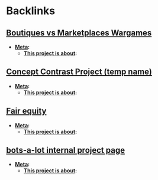 
# Backlinks
## [Boutiques vs Marketplaces Wargames](<Boutiques vs Marketplaces Wargames.md>)
- **[Meta](<Meta.md>):**
    - **[This project is about](<This project is about.md>):**

## [Concept Contrast Project (temp name)](<Concept Contrast Project (temp name).md>)
- **[Meta](<Meta.md>):**
    - **[This project is about](<This project is about.md>):**

## [Fair equity](<Fair equity.md>)
- **[Meta](<Meta.md>):**
    - **[This project is about](<This project is about.md>):**

## [bots-a-lot internal project page](<bots-a-lot internal project page.md>)
- **[Meta](<Meta.md>):**
    - **[This project is about](<This project is about.md>):**

